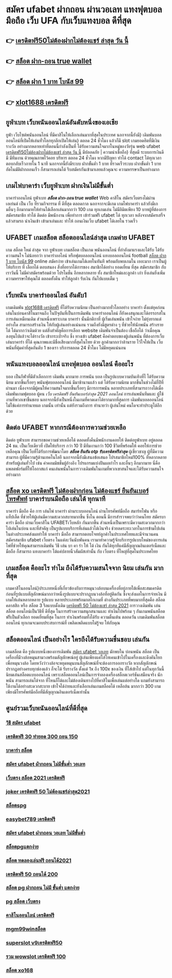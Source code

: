 # สมัคร ufabet ฝากถอน ผ่านวอเลท  แทงฟุตบอลมือถือ  เว็บ UFA  กับเว็บแทงบอล ดีที่สุด

## 👉 [เครดิตฟรี50ไม่ต้องฝากไม่ต้องแชร์ ล่าสุด วัน นี้](https://member.mabet.net/?action=login)
## 👉 [สล็อต ฝาก-ถอน true wallet](https://bio.link/tisawago)
## 👉 [สล็อต ฝาก 1 บาท โบนัส 99](https://mabet.net/register/)
## 👉 [xlot1688 เครดิตฟรี](https://mabet.net/)

## ยูฟ่าเบท เว็บพนันออนไลน์อันดับหนึ่งของเอเชีย

 ยูฟ่า  เว็บไซต์พนันออนไลน์ ที่มีคาสิโนให้เลือกเล่นมากที่สุดในประเทศ นอกจากนี้ยังมี} เดิมพันบอลออนไลน์ที่เปิดให้เล่นทั่วโลกทุกลีกเปิดให้เล่น} ตลอด 24 ชั่วโมง  แล้วก็มี slot เกมยอดฮิตที่มีเงินรางวัล อย่างมากหลายเท่าที่ตอนนี้กำลังเป็นที่ ได้รับความสนใจมากในหมู่ของวัยรุ่น  web  ufabet [เครดิตฟรี50ไม่ต้องฝากไม่ต้องแชร์ ล่าสุด วัน นี้](https://bio.link/tisawago)  มีปลอดภัย | ความน่าเชื่อถือ} ที่สุดมี ระบบการเงินดี มี มีทีมงาน  ด้วยคุณภาพไว้คอย บริหาร ตลอด 24 ชั่วโมง  หากมีปัญหา ทำได้  contact ได้ทุกเวลาตอบกลับเร็วภายใน 1 นาที นอกจากนี้ยังมีระบบ ฝากขั้นต่ำ 1 บาท ที่รวดเร็วระบบ ฝากขั้นต่ำ 1 บาท อัตโนมัติฝากถอนเร็ว ก็สามารถเล่นได้ รีบสมัครกันเข้ามาเลยแล้วคุณจะ ความหรรษาเป็นอย่างมาก



##  เกมไพ่บาคาร่า  เว็บยูฟ่าเบท ฝากเงินไม่มีขั้นต่ำ

บาคาร่าออนไลน์   ยูฟ่าเบท  ***สล็อต ฝาก-ถอน true wallet*** Web คาสิโน  สมัครเว็บตรงไม่ผ่านเอเย่นต์   เป็น เว็บ ที่รวมกิจกรรม ที่ ดีที่สุด ตลอดกาล นอกจากจะมีเกม  เกมไพ่บาคาร่า  แล้วยังมีเกมอื่นๆ อีกมากมายให้ท่านได้เลือกเล่นมากกว่า 100 เกม ทุกเกมเล่น ไม่มีลิมิตเพียง 10 บาทผู้ที่ต้องการสมัครสมาชิก  ทำได้ ติดต่อ มีพนักงาน เพื่อทำการ เข้าร่วมฟรี ufabet ได้ ทุกเวลา  หลังจากสมัครเสร็จแล้วสามรถ นำเงินเข้า เข้ามาเล่นและ   ทำให้ ถอนเงินเว็บ ufabet ได้เลยใน รวดเร็ว 

## UFABET เกมสล็อต  สล็อตออนไลน์ล่าสุด เกมค่าย UFABET

 เกม สล็อต ใหม่ ล่าสุด จาก ยูฟ่าเบท  เกมสล็อต เป็นเกม พนันออนไลน์ ที่กำลังมาแรงและได้รับ ได้รับความสนใจ ไม่น้อยกว่า  บาคาร่าออไลน์ หรือฟุตบอลออนไลน์ แทงบอลออนไลน์ football [สล็อต ฝาก 1 บาท โบนัส 99](https://mabet.net/) online  สมัครง่าย เข้าเล่นเกมได้เลยในทันที พร้อมกับพบเกมใน เยอะมาก เราเป็นผู้ให้บริการ ที่ เลือกได้ ตอบสนอง  สิ่งที่อยากได้การของ สมาชิกได้อย่าง ยอดเยี่ยม ที่สุด สมัครสมาชิก กับเราวันนี้  ไม่มีค่าสมัครพร้อมด้วย โปรโมชั่น อีกหลากหลาย  ทั้ง สมาชิกใหม่และลูกค้า เก่า ยิ่งเล่นยิ่งเพิ่ม ความหรรษาให้คุณได้ ตลอดทั้งคืน ทำให้ลูกค้า  รับเงิน กันไปแบบเต็ม ๆ


## เว็บพนัน บาคาร่าออนไลน์  อันดับ1

เกมเดิมพัน [xlot1688 เครดิตฟรี](https://mabet.net/) ที่ได้รับความนิยม เป็นอย่างมากทั่วโลกอย่าง  บาคาร่า ตั้งแต่ยุคก่อน เล่นในบ่อนคาสิโนมาจนถึง ในปัจุบันที่เป็นการเดิมพัน บาคาร่าออนไลน์ ก็ยังคงสนุกและได้อรรถรสในการเล่นเหมือนเดิม ส่วนหนึ่งเพราะเกม บาคาร่า นั้นมีกติกาที่ ผู้เริ่มเล่นพนัน  เข้าใจง่าย ไม่ยุ่งยากแต่อย่างใด  สามารถสร้างเงิน ให้กับผู้เล่นอย่างแน่นอน  รวมถึงยังมีสูตรต่าง ๆ ที่ช่วยให้นักพนัน  สร้างรายได้ ได้มากกว่าเดิมด้วย แต่สิ่งสำคัญคือการเลือก website เดิมพันจำเป็นต้อง เชื่อถือได้ ว่าเมื่อคุณลงทุนไปแล้วจะได้รางวัล เข้ากระเป๋าจริง ซึ่ง  ทางเข้า ufabet  คือคำตอบของผู้เล่นพนัน ที่ต้องการเว็บเล่นบาคาร่า ที่ได้ คุณภาพและมีชื่อเสียงมากที่สุดในไทย ด้วย ลูกค้ามากกว่าล้านราย ไว้ใจให้เป็น  เว็บพนันที่คุ้มค่าที่สุดอันดับ 1 ของเรา บริการตลอด 24 ชั่วโมง ไม่มีหยุดแน่นอน

## พนันแทงบอลออนไลน์   แทงฟุตบอล ออนไลน์ คืออะไร

 บอล  เป็นกีฬาที่มีตัวเลือกการ เดิมพัน มากมาย การพนัน บอล  เป็นรูปแบบความบันเทิงที่ไ ได้รับความนิยม มากขึ้นเรื่อยๆ พนันฟุตบอลออนไลน์   มีมาช้านานแล้ว แต่ ได้รับความนิยม มากขึ้นในช่วงไม่กี่ปีที่ผ่านมา เนื่องจากมีผู้คนให้ความสนใจมากขึ้นเรื่อยๆ มีการการพนัน หลายประเภทที่สามารถวางได้เมื่อเดิมพันเกมฟุตบอล   ผู้คน *เว็บ เครดิตฟรี ยืนยันเบอร์ล่าสุด 2021 ออนไลน์* การเล่นพนันทีมและ ผู้ใช้งานที่พวกเขาชื่นชอบ นอกจากนี้ยังเป็นหนึ่งในเกมที่คาดเดาได้ยากมากที่สุดการ เดิมพันบอลออนไลน์ไม่ใช่แค่การทำนายผล เกมนั้น เท่านั้น แต่ยังรวมถึงการ ทำนายว่า ผู้เล่นใหม่ คนใดจะทำประตูได้อีกด้วย

## ติดต่อ   UFABET หากกรณีต้องการความช่วยเหลือ

ติดต่อ   ยูฟ่าเบท สามารถขอความช่วยเหลือได้  ตลอดทั้งคืนมีพนักงานคอยให้  ติดต่อยูฟ่าเบท อยู่ตลอด 24 ชม. เป็นเว็บเดียวที่  เปิดให้บริการ กว่า 10 ปี มีทีมงานกว่า 100 ชีวิตที่พร้อมให้ คอยให้การช่วยเหลือคุณ เป็นเว็บที่ได้รับการพัฒนาโดย ***สล็อต ยืนยัน otp รับเครดิตฟรีล่าสุด*** ผู้เชี่ยวชาญ ผู้ที่มีความสามารถ ผู้ที่มีความรู้ด้านเทคโนโลยี นอกจากนี้ยังมีเสนอข้อเสนอ  โปรสมาชิกใหม่100% ที่หลากหลายสำหรับผู้เล่นทั่วไป เช่น ค่าคอมมิชชั่นผู้อ้างอิง โปรแกรมแบ่งปันผลกำไร และอื่นๆ อีกมากมาย นี่คือแพลตฟอร์มที่ให้โอกาสแก่ คนเล่นพนันในการวางเดิมพันในเกมที่พวกเขาสนใจและได้รับความสนใจอย่างมาก


##  [สล็อต xo เครดิตฟรี ไม่ต้องฝากก่อน ไม่ต้องแชร์ ยืนยันเบอร์โทรศัพท์](https://mabet.net/pg-slot-credit-free/) บาคาร่าบนมือถือ เล่นได้ ทุกนาที 

บาคาร่า มือถือ คือ การ เล่นไพ่ บาคาร่า ผ่านระบบออนไลน์ ผ่านโทรศัพท์มือถือ สมาร์ทโฟน หรือ แท็ปเล็ต ที่ช่วยให้ผู้เล่นมีความสะดวกสบายมากขึ้น ซึ่งใน  ตอนนี้  มีการสำรวจพบว่าว่าคนไทย สมัครบาคาร่า มือถือ ผ่านเว็บคาสิโน UFABETเว็บหลัก  กันมากขึ้น ส่วนหนึ่งเป็นเพราะมีความสะดวกมากกว่าไปเล่นในบ่อน และที่สำคัญ เป็นรูปแบบบริการที่เล่นแล้วได้เงินจริง ช่วยลดระยะเวลาในการข้ามไปเล่นในต่างประเทศส่งผลทำให้ บาคาร่า มือถือ สามารถตอบโจทย์ลูกค้าในประเทศไทยและมีจำนวนคน สมัครสมาชิก ufabet เว็บตรง  ในแต่ละวันนับพันคน เรามาทำความรู้จักบริการรูปแบบใหม่ของการเล่นไพ่ที่ช่วยให้คุณสามารถเดิมพัน  วิธี เล่น บา คา ร่า ให้ ได้ เงิน กันได้ทุกทีแค่มีสัญญาณอินเตอร์เน็ตและ มือถือ ก็สามารถ แทงบาคาร่า ได้แค่ปลายนิ้วสัมผัสเท่านั้น กับ  เว็บตรง  ที่ใหญ่ที่สุดในประเทศไทย


##  เกมสล็อต คืออะไร ทำไม ถึงได้รับความสนใจจาก นิยม เล่นกัน มากที่สุด 

เกมคาสิโนออนไลน์}ประเภทหนึ่งที่เกี่ยวข้องกับการหมุนวงล้อบนเครื่องที่อยู่ภายใต้เพื่อสะสมเครดิตก่อนที่รูปแบบสัญลักษณ์มากกว่าหนึ่งรูปแบบจะปรากฏบนวงล้อที่อยู่ติดกัน ซึ่งจะส่งผลในการจ่ายเงิน  มีเกมให้เล่นหลากหลาย รูปแบบ  หลายประเภทพร้อมกลไกเกมที่ ต่างกันประเภทที่พบมากที่สุดคือ สล็อตคลาสสิก หรือ สล็อต 3 รีลแบบดั้งเดิม  [เครดิตฟรี 50 ไม่ต้องแชร์ ล่าสุด 2021](https://mabet.net/20-free-100/) การวางเดิมพัน เล่นสล็อต ออนไลน์เป็นวิธีที่ ดีที่สุด ในการสร้างความสนุกสนานและ ทำเงินไปพร้อม ๆ กันเกมพนันสล็อต ฟรีเป็นตัวเลือก ยอดเยี่ยมที่สุด ในการ ทำเงินพร้อมทั้งได้รับ ความตื่นเต้น ตลอดวัน เกมเดิมพันสล็อตออนไลน์ ทุกเกมจะมอบประสบการณ์ที่ เพลิดเพลิดแบบไม่รู้จบ ให้กับคุณ


## สล็อตออนไลน์  เป็นอย่างไร ใครถึงได้รับความชื่นชอบ เล่นกัน

 เกมสล็อต  คือ รูปแบบหนึ่งของการเดิมพัน  [สมัคร ufabet วอเลท](https://mabet.net/credit-free-100/) มักพบใน บ่อนพนัน  สล็อต เป็น เครื่องที่มีวงล้อหมุนสามวงพร้อมสัญลักษณ์อยู่ ผู้เล่นเพียงแค่ใส่โทเคนเข้าไปในเครื่องและดึงคันโยกเพื่อหมุนวงล้อ โดยหวังว่าวงล้อจะหยุดหมุนบนสัญลักษณ์ที่จะต้องการออกรางวัล หากสัญลักษณ์ปรากฏอย่างครบทุกช่องแล้ว ก็จะได้ รับรางวัล  ตั้งแต่ 1x ถึง 100x ของเงิน ที่ใส่เข้าไป แต่ในทุกวันนี้นิยมเล่นสล็อตแบบออนไลน์ เพราะสล็อตออนไลน์เป็นการจำลองเครื่องสล็อตเวอร์ชันเสมือนจริง  นักพนัน สามารถเล่นได้จาก ที่ไหนก็ได้และไม่ต้องเดินทางไปที่คาสิโนเพื่อเล่นแต่อย่างใด แถมยังสามารถใช้งานได้อย่างสะดวกสะบาย เข้าใจได้ง่ายและยังเลือกเล่นเกมสล็อตได้ เหลือล้น มากกว่า 300 เกม เพียงมีโทรศัพท์มือถือที่มีสัญญาณอินเตอร์เน็ตเท่านั้น 


## ศูนย์รวมเว็บพนันออนไลน์ที่ดีที่สุด

### [วิธี สมัคร ufabet](https://atom.io/themes/MABET.net%20แจกโบนัส%20joker888%20เครดิตฟรี%20008%20สล็อต%20สล็อตแตกหนัก%2020รับ100)
### [เครดิตฟรี 30 ทำยอด 300 ถอน 150](https://atom.io/themes/MABET.net%20แจกโบนัส%20lavagame%20เครดิตฟรี%20100%20008%20สล็อต%20สล็อตแตกหนัก%2020รับ100)
### [บาคาร่า สล็อต](https://atom.io/themes/MABET.net%20แจกโบนัส%20superslot1234%20เครดิตฟรี50%20ยืนยันเบอร์%20008%20สล็อต%20สล็อตแตกหนัก%2020รับ100)
### [สมัคร ufabet ฝ่ากถอน ไม่มีขั้นต่ำ วอเลท](https://atom.io/themes/MABET.net%20แจกโบนัส%20สล็อตpgเว็บตรง%20ฝากวอเลท%20008%20สล็อต%20สล็อตแตกหนัก%2020รับ100)
### [เว็บตรง สล็อต 2021 เครดิตฟรี](https://atom.io/themes/MABET.net%20แจกโบนัส%20ufaสล็อต%20008%20สล็อต%20สล็อตแตกหนัก%2020รับ100)
### [joker เครดิตฟรี 50 ไม่ต้องแชร์ล่าสุด2021](https://atom.io/themes/MABET.net%20แจกโบนัส%20lava%20เครดิตฟรี%20100%20ล่าสุด%20008%20สล็อต%20สล็อตแตกหนัก%2020รับ100)
### [สล็อตspg](https://atom.io/themes/MABET.net%20แจกโบนัส%20ufayaboเครดิตฟรี100%20008%20สล็อต%20สล็อตแตกหนัก%2020รับ100)
### [easybet789 เครดิตฟรี](https://atom.io/themes/MABET.net%20แจกโบนัส%20สล็อต%20royal%20008%20สล็อต%20สล็อตแตกหนัก%2020รับ100)
### [สมัคร ufabet ฝากถอน วอเลท ไม่มีขั้นต่ำ](https://atom.io/themes/MABET.net%20แจกโบนัส%20ตาราง%20ช่วงเวลา%20สล็อต%20แตก%20008%20สล็อต%20สล็อตแตกหนัก%2020รับ100)
### [สล็อตpgแตกง่าย](https://atom.io/themes/MABET.net%20แจกโบนัส%20เครดิตฟรี68ไม่ต้องฝากไม่ต้องแชร์%20008%20สล็อต%20สล็อตแตกหนัก%2020รับ100)
### [สล็อต ทดลองเล่นฟรี ถอนได้2021](https://atom.io/themes/MABET.net%20แจกโบนัส%20สล็อต%20super%20008%20สล็อต%20สล็อตแตกหนัก%2020รับ100)
### [เครดิตฟรี 50 ถอนได้ 200](https://atom.io/themes/MABET.net%20แจกโบนัส%20สล็อต%20ทดลองเล่น%20เครดิตฟรี%20ไม่ต้องฝากก่อน%20ไม่ต้องแชร์%20ยืนยันเบอร์โทรศัพท์%20008%20สล็อต%20สล็อตแตกหนัก%2020รับ100)
### [สล็อต pg ฝากถอน ไม่มี ขั้นต่ำ แตกง่าย](https://atom.io/themes/MABET.net%20แจกโบนัส%20สล็อต22%20008%20สล็อต%20สล็อตแตกหนัก%2020รับ100)
### [pg สล็อต เว็บตรง](https://atom.io/themes/MABET.net%20แจกโบนัส%20สล็อต%20เครดิตฟรี%20100%20ไม่ต้องแชร์%20008%20สล็อต%20สล็อตแตกหนัก%2020รับ100)
### [คาสิโนออนไลน์ เครดิตฟรี](https://atom.io/themes/MABET.net%20แจกโบนัส%20วิธี%20ปั่น%20สล็อต%20008%20สล็อต%20สล็อตแตกหนัก%2020รับ100)
### [mgm99winสล็อต](https://atom.io/themes/MABET.net%20แจกโบนัส%20superslot1234%20เครดิตฟรี50%20otp%20008%20สล็อต%20สล็อตแตกหนัก%2020รับ100)
### [superslot v9เครดิตฟรี50](https://atom.io/themes/MABET.net%20แจกโบนัส%20thaislot88%20เครดิตฟรี%20008%20สล็อต%20สล็อตแตกหนัก%2020รับ100)
### [รวม wowslot เครดิตฟรี 100](https://atom.io/themes/MABET.net%20แจกโบนัส%20เครดิตฟรี%20แค่สมัคร%20ยืนยัน%20008%20สล็อต%20สล็อตแตกหนัก%2020รับ100)
### [สล็อต xo168](https://atom.io/themes/MABET.net%20แจกโบนัส%20เครดิตฟรี%20กดรับเอง%20ล่าสุด%20008%20สล็อต%20สล็อตแตกหนัก%2020รับ100)